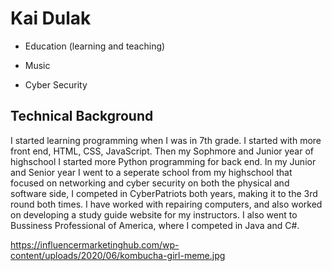 
# Kai Dulak

* Education (learning and teaching)

* Music

* Cyber Security

## Technical Background

I started learning programming when I was in 7th grade. I started with more front end, HTML, CSS, JavaScript. Then my Sophmore and Junior year of highschool I started more Python programming for back end. In my Junior and Senior year I went to a seperate school from my highschool that focused on networking and cyber security on both the physical and software side, I competed in CyberPatriots both years, making it to the 3rd round both times. I have worked with repairing computers, and also worked on developing a study guide website for my instructors. I also went to Bussiness Professional of America, where I competed in Java and C#. 

<https://influencermarketinghub.com/wp-content/uploads/2020/06/kombucha-girl-meme.jpg>

